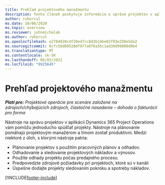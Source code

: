 ```yaml
---
title: Prehľad projektového manažmentu
description: Tento článok poskytuje informácie o správe projektov v aplikácii Dynamics 365 Project Operations.
author: ruhercul
ms.date: 10/06/2020
ms.topic: overview
ms.reviewer: johnmichalak
ms.author: ruhercul
ms.openlocfilehash: e2784020cdf20e47cc8d3b14be03f93e250e5da2
ms.sourcegitcommit: 6cfc50d89528df977a8f6a55c1ad39d99800d9b4
ms.translationtype: MT
ms.contentlocale: sk-SK
ms.lasthandoff: 06/03/2022
ms.locfileid: "8925645"
---
```

# <a name="project-management-overview"></a>Prehľad projektového manažmentu

_**Platí pre:** Projektové operácie pre scenáre založené na zdrojoch/chýbajúcich zdrojoch, čiastočné nasadenie – dohoda o fakturácii pro forma_

Nástroje na správu projektov v aplikácii Dynamics 365 Project Operations vám pomôžu jednoducho spúšťať projekty. Nástroje na plánovanie pomáhajú projektovým manažérom a tímom zostať produktívni. Medzi niektoré z úloh, s ktorými nástroje patria:

- Plánovanie projektov s použitím pracovných plánov a odhadov.
- Odhadovanie a sledovanie projektových nákladov a výnosov.
- Použite odhady projektu počas predajného procesu.
- Predpovedzte zdrojové požiadavky pri projektoch, ktoré sú v kanáli
- Úspešne dodajte projekty sledovaním pokroku a spotreby nákladov.


[!INCLUDE[footer-include](../includes/footer-banner.md)]